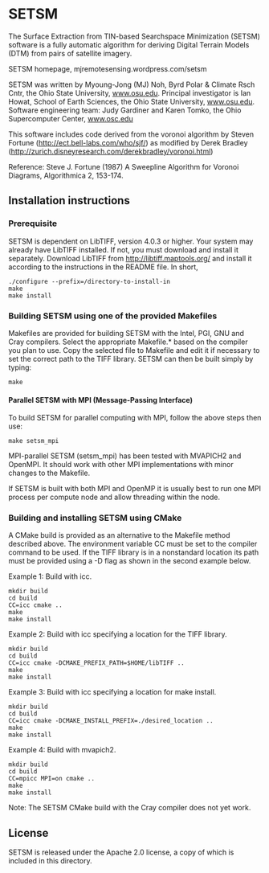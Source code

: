 # SETSM

The Surface Extraction from TIN-based Searchspace Minimization (SETSM) software
is a fully automatic algorithm for deriving Digital Terrain Models (DTM) from
pairs of satellite imagery.

SETSM homepage, mjremotesensing.wordpress.com/setsm

SETSM was written by Myoung-Jong (MJ) Noh, Byrd Polar & Climate Rsch Cntr, 
the Ohio State University, www.osu.edu.
Principal investigator is Ian Howat, School of Earth Sciences,
the Ohio State University, www.osu.edu.
Software engineering team:  Judy Gardiner and Karen Tomko, 
the Ohio Supercomputer Center, www.osc.edu

This software includes code derived from the voronoi algorithm by 
Steven Fortune (http://ect.bell-labs.com/who/sjf/) 
as modified by Derek Bradley 
(http://zurich.disneyresearch.com/derekbradley/voronoi.html)

Reference: Steve J. Fortune (1987) A Sweepline Algorithm for Voronoi Diagrams,
Algorithmica 2, 153-174.

## Installation instructions

### Prerequisite

SETSM is dependent on LibTIFF, version 4.0.3 or higher.  Your system may 
already have LibTIFF installed.  If not, you must download and install it 
separately.  Download LibTIFF from http://libtiff.maptools.org/ and install
it according to the instructions in the README file.  In short,
```
./configure --prefix=/directory-to-install-in
make
make install
```

### Building SETSM using one of the provided Makefiles

Makefiles are provided for building SETSM with the Intel, PGI, GNU and Cray 
compilers.  Select the appropriate Makefile.* based on the compiler you plan to 
use.  Copy the selected file to Makefile and edit it if necessary to set the 
correct path to the TIFF library.  SETSM can then be built simply by typing:
```
make
```

#### Parallel SETSM with MPI (Message-Passing Interface)
To build SETSM for parallel computing with MPI, follow the above steps then use:
```
make setsm_mpi
```

MPI-parallel SETSM (setsm_mpi) has been tested with MVAPICH2 and 
OpenMPI.  It should work with other MPI implementations with minor changes 
to the Makefile.

If SETSM is built with both MPI and OpenMP it is usually best to run one 
MPI process per compute node and allow threading within the node.

### Building and installing SETSM using CMake

A CMake build is provided as an alternative to the Makefile method described 
above.  The environment variable CC must be set to the compiler command to be 
used.  If the TIFF library is in a nonstandard location its path must be 
provided using a -D flag as shown in the second example below.

Example 1:  Build with icc.
```
mkdir build
cd build
CC=icc cmake ..
make
make install
```

Example 2:  Build with icc specifying a location for the TIFF library.
```
mkdir build
cd build
CC=icc cmake -DCMAKE_PREFIX_PATH=$HOME/libTIFF ..
make
make install
```

Example 3:  Build with icc specifying a location for make install.
```
mkdir build
cd build
CC=icc cmake -DCMAKE_INSTALL_PREFIX=./desired_location ..
make
make install
```

Example 4: Build with mvapich2.
```
mkdir build
cd build
CC=mpicc MPI=on cmake ..
make
make install
```

Note:  The SETSM CMake build with the Cray compiler does not yet work.  

## License

SETSM is released under the Apache 2.0 license, a copy of which is included in
this directory.

